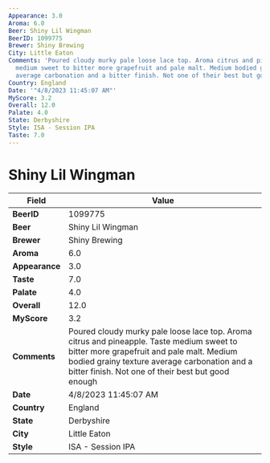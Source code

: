 ```yaml
---
Appearance: 3.0
Aroma: 6.0
Beer: Shiny Lil Wingman
BeerID: 1099775
Brewer: Shiny Brewing
City: Little Eaton
Comments: 'Poured cloudy murky pale loose lace top. Aroma citrus and pineapple. Taste
  medium sweet to bitter more grapefruit and pale malt. Medium bodied grainy texture
  average carbonation and a bitter finish. Not one of their best but good enough '
Country: England
Date: '"4/8/2023 11:45:07 AM"'
MyScore: 3.2
Overall: 12.0
Palate: 4.0
State: Derbyshire
Style: ISA - Session IPA
Taste: 7.0
---
```


# Shiny Lil Wingman

| Field         | Value |
|---------------|-------|
| **BeerID** | 1099775 |
| **Beer** | Shiny Lil Wingman |
| **Brewer** | Shiny Brewing |
| **Aroma** | 6.0 |
| **Appearance** | 3.0 |
| **Taste** | 7.0 |
| **Palate** | 4.0 |
| **Overall** | 12.0 |
| **MyScore** | 3.2 |
| **Comments** | Poured cloudy murky pale loose lace top. Aroma citrus and pineapple. Taste medium sweet to bitter more grapefruit and pale malt. Medium bodied grainy texture average carbonation and a bitter finish. Not one of their best but good enough  |
| **Date** | 4/8/2023 11:45:07 AM |
| **Country** | England |
| **State** | Derbyshire |
| **City** | Little Eaton |
| **Style** | ISA - Session IPA |
